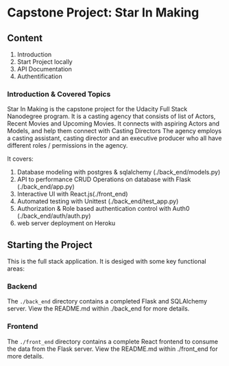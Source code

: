 # Capstone Project: Star In Making

## Content
1. Introduction
2. Start Project locally
3. API Documentation
4. Authentification

### Introduction & Covered Topics
Star In Making is the capstone project for the Udacity Full Stack Nanodegree program. It is a casting agency that consists of list of Actors, Recent Movies and Upcoming Movies. It connects with aspiring Actors and Models, and help them connect with Casting Directors The agency employs a casting assistant, casting director and an executive producer who all have different roles / permissions in the agency.

It covers:
1. Database modeling with postgres & sqlalchemy (./back_end/models.py)
2. API to performance CRUD Operations on database with Flask (./back_end/app.py)
3. Interactive UI with React.js(./front_end)
4. Automated testing with Unittest (./back_end/test_app.py)
5. Authorization & Role based authentication control with Auth0 (./back_end/auth/auth.py)
6. web server deployment on Heroku

## Starting the Project
This is the full stack application. It is desiged with some key functional areas:

### Backend
The `./back_end` directory contains a completed Flask and SQLAlchemy server. View the README.md within ./back_end for more details.

### Frontend
The `./front_end` directory contains a complete React frontend to consume the data from the Flask server. View the README.md within ./front_end for more details.